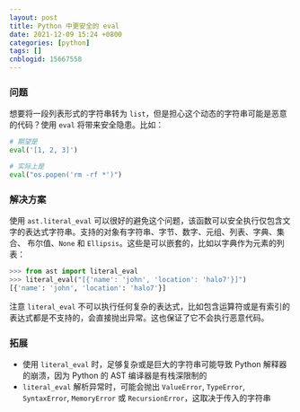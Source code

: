 ```yaml
---
layout: post
title: Python 中更安全的 eval
date: 2021-12-09 15:24 +0800
categories: [python]
tags: []
cnblogid: 15667558
---
```

### 问题

想要将一段列表形式的字符串转为 `list`，但是担心这个动态的字符串可能是恶意的代码？使用 `eval` 将带来安全隐患。比如：

```python
# 期望是
eval('[1, 2, 3]')

# 实际上是
eval("os.popen('rm -rf *')")
```

### 解决方案

使用 `ast.literal_eval` 可以很好的避免这个问题，该函数可以安全执行仅包含文字的表达式字符串。支持的对象有字符串、字节、数字、元组、列表、字典、集合、 布尔值、`None` 和 `Ellipsis`。这些是可以嵌套的，比如以字典作为元素的列表：

```python
>>> from ast import literal_eval
>>> literal_eval("[{'name': 'john', 'location': 'halo7'}]")
[{'name': 'john', 'location': 'halo7'}]
```

注意 `literal_eval` 不可以执行任何复杂的表达式，比如包含运算符或是有索引的表达式都是不支持的，会直接抛出异常。这也保证了它不会执行恶意代码。

### 拓展

- 使用 `literal_eval` 时，足够复杂或是巨大的字符串可能导致 Python 解释器的崩溃，因为 Python 的 AST 编译器是有栈深限制的
- `literal_eval` 解析异常时，可能会抛出 `ValueError`, `TypeError`, `SyntaxError`, `MemoryError` 或 `RecursionError`，这取决于传入的字符串

